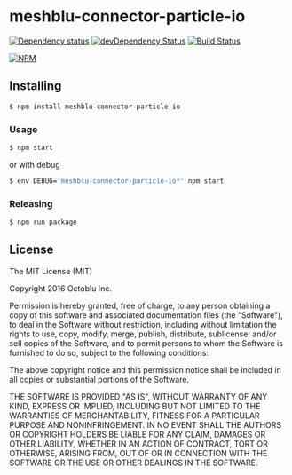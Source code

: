 # meshblu-connector-particle-io

[![Dependency status](http://img.shields.io/david/octoblu/meshblu-connector-particle-io.svg?style=flat)](https://david-dm.org/octoblu/meshblu-connector-particle-io)
[![devDependency Status](http://img.shields.io/david/dev/octoblu/meshblu-connector-particle-io.svg?style=flat)](https://david-dm.org/octoblu/meshblu-connector-particle-io#info=devDependencies)
[![Build Status](http://img.shields.io/travis/octoblu/meshblu-connector-particle-io.svg?style=flat&branch=master)](https://travis-ci.org/octoblu/meshblu-connector-particle-io)

[![NPM](https://nodei.co/npm/meshblu-connector-particle-io.svg?style=flat)](https://npmjs.org/package/meshblu-connector-particle-io)

## Installing

```bash
$ npm install meshblu-connector-particle-io
```

### Usage

```bash
$ npm start
```

or with debug

```bash
$ env DEBUG='meshblu-connector-particle-io*' npm start
```

### Releasing

```bash
$ npm run package
```

## License

The MIT License (MIT)

Copyright 2016 Octoblu Inc.

Permission is hereby granted, free of charge, to any person obtaining a copy
of this software and associated documentation files (the "Software"), to deal
in the Software without restriction, including without limitation the rights
to use, copy, modify, merge, publish, distribute, sublicense, and/or sell
copies of the Software, and to permit persons to whom the Software is
furnished to do so, subject to the following conditions:

The above copyright notice and this permission notice shall be included in
all copies or substantial portions of the Software.

THE SOFTWARE IS PROVIDED "AS IS", WITHOUT WARRANTY OF ANY KIND, EXPRESS OR
IMPLIED, INCLUDING BUT NOT LIMITED TO THE WARRANTIES OF MERCHANTABILITY,
FITNESS FOR A PARTICULAR PURPOSE AND NONINFRINGEMENT. IN NO EVENT SHALL THE
AUTHORS OR COPYRIGHT HOLDERS BE LIABLE FOR ANY CLAIM, DAMAGES OR OTHER
LIABILITY, WHETHER IN AN ACTION OF CONTRACT, TORT OR OTHERWISE, ARISING FROM,
OUT OF OR IN CONNECTION WITH THE SOFTWARE OR THE USE OR OTHER DEALINGS IN
THE SOFTWARE.
